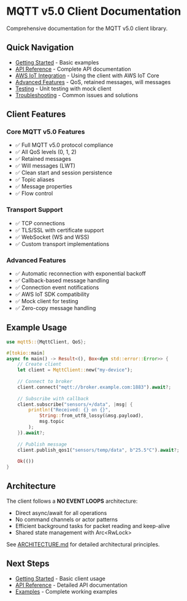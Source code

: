# MQTT v5.0 Client Documentation

Comprehensive documentation for the MQTT v5.0 client library.

## Quick Navigation

- [Getting Started](getting-started.md) - Basic examples
- [API Reference](api-reference.md) - Complete API documentation
- [AWS IoT Integration](aws-iot.md) - Using the client with AWS IoT Core
- [Advanced Features](advanced-features.md) - QoS, retained messages, will messages
- [Testing](testing.md) - Unit testing with mock client
- [Troubleshooting](troubleshooting.md) - Common issues and solutions

## Client Features

### Core MQTT v5.0 Features
- ✅ Full MQTT v5.0 protocol compliance
- ✅ All QoS levels (0, 1, 2)
- ✅ Retained messages
- ✅ Will messages (LWT)
- ✅ Clean start and session persistence
- ✅ Topic aliases
- ✅ Message properties
- ✅ Flow control

### Transport Support
- ✅ TCP connections
- ✅ TLS/SSL with certificate support
- ✅ WebSocket (WS and WSS)
- ✅ Custom transport implementations

### Advanced Features
- ✅ Automatic reconnection with exponential backoff
- ✅ Callback-based message handling
- ✅ Connection event notifications
- ✅ AWS IoT SDK compatibility
- ✅ Mock client for testing
- ✅ Zero-copy message handling

## Example Usage

```rust
use mqtt5::{MqttClient, QoS};

#[tokio::main]
async fn main() -> Result<(), Box<dyn std::error::Error>> {
    // Create client
    let client = MqttClient::new("my-device");
    
    // Connect to broker
    client.connect("mqtt://broker.example.com:1883").await?;
    
    // Subscribe with callback
    client.subscribe("sensors/+/data", |msg| {
        println!("Received: {} on {}", 
            String::from_utf8_lossy(&msg.payload),
            msg.topic
        );
    }).await?;
    
    // Publish message
    client.publish_qos1("sensors/temp/data", b"25.5°C").await?;
    
    Ok(())
}
```

## Architecture

The client follows a **NO EVENT LOOPS** architecture:

- Direct async/await for all operations
- No command channels or actor patterns
- Efficient background tasks for packet reading and keep-alive
- Shared state management with Arc<RwLock<T>>

See [ARCHITECTURE.md](../../ARCHITECTURE.md) for detailed architectural principles.

## Next Steps

- [Getting Started](getting-started.md) - Basic client usage
- [API Reference](api-reference.md) - Detailed API documentation
- [Examples](../../examples/) - Complete working examples